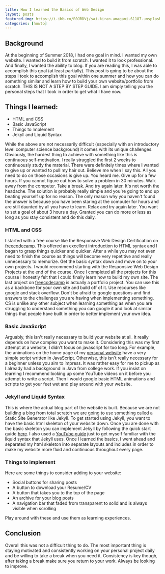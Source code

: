 ```yaml
---
title: How I learned the Basics of Web Design
layout: posts
featured-img: https://i.ibb.co/R0JRDVj/sai-kiran-anagani-61187-unsplash.jpg
categories: [howto] 
---
```

## Background

   At the beginning of Summer 2018, I had one goal in mind. I wanted my own website. I wanted to build it from scratch. I wanted it to look professional. 
And finally, I wanted the ability to blog. If you are reading this, I was able to accomplish this goal (at least partially). This post is going to be about 
the steps I took to accomplish this goal within one summer and how you can do something similar and learn how to build 
your own website/portfolio from scratch. THIS IS NOT A STEP BY STEP GUIDE. I am simply telling you the personal steps that I took in order to get what I have now. 

## Things I learned:

   * HTML and CSS
   * Basic JavaScript
   * Things to Implement
   * Jekyll and Liquid Syntax

   While the above are not necessarily difficult (especially with an introductory level computer science background) it 
comes with its unique challenges. Obviously, the hardest thing to achieve with something like this is continuous 
self-motivation. I really struggled the first 2 weeks to continuously study the material. There were definitely times 
where I wanted to give up or wanted to pull my hair out. Believe me when I say this. All you need to do on those
occasions is give up. You heard me. Give up for a few hours. If you cannot figure out how to solve a problem in 30 minutes. 
Walk away from the computer. Take a break. And try again later. It's not worth the headache. The solution is probably 
really simple and you're going to end up beating yourself up for no reason. The only reason why you haven't found the 
answer is because you have been staring at the computer for hours and are still daunted by all you have to learn. Relax 
and try again later. 
   You want to set a goal of about 3 hours a day. Granted you can do more or less as long as you stay consistent and 
do this daily. 

### HTML and CSS

   I started with a free course like the Responsive Web Design Certification on [freecodecamp](www.freecodecamp.com). This offered an 
excellent introduction to HTML syntax and I began to grasp things quicker and quicker. After a while you may not 
even need to finish the course as things will become very repetitive and really unnecessary to memorize. Get the basic 
syntax down and move on to your own projects. I would recommend starting with the Responsive Web Design Projects at 
the end of the course. 
   Once I completed all the projects for this course I honestly felt that I could finally learn how to build my own
site. The last project on [freecodecamp](www.freecodecamp.com) is actually a portfolio project. You can use this as a backbone for your own site 
and build off of it. Use recourses like google and stack overflow. Don't be afraid to google questions and find answers
to the challenges you are having when implementing something. CS is unlike any other subject when learning something
as when you are struggling to understand something you can google it and look at similar things that people have built in order
to better implement your own idea. 

### Basic JavaScript

   Arguably, this isn't really necessary to build your website at all. It really depends on how complex you want to make it. Considering this was my first attempt at a website, I didn't focus on javascript for too long.
For example, the animations on the home page of my [personal website](\projects\Portfolio.md) have a very simple 
script written in JavaScript. Otherwise, this isn't really necessary for a beginner unless you aim to impress. 
It was rather easy for me to pickup as I already had a background in Java from college work. If you insist on learning I 
recommend looking up some YouTube videos on it before you attempt to write a script. Then I would google basic HTML animations
and scripts to get your feet wet and play around with your website. 

### Jekyll and Liquid Syntax

   This is where the actual blog part of the website is built. Because we are not building a blog from total scratch
we are going to use something called a Static Site Generator like Jekyll. To get started using Jekyll, you want to have 
the basic html skeleton of your website down. Once you are done with the basic skeleton you can implement Jekyll by 
following the quick start guide [here](https://jekyllrb.com/docs/). I also used 
a [YouTube guide](https://www.youtube.com/playlist?list=PLLAZ4kZ9dFpOPV5C5Ay0pHaa0RJFhcmcB) just to get myself familiar 
with the liquid syntax that Jekyll uses. Once I learned the basics, I went ahead and separated my html skeleton into 
separate layouts and includes in order to make my website more fluid and continuous throughout every page. 

### Things to implement

Here are some things to consider adding to your website: 

   * Social buttons for sharing posts
   * A button to download your Resume/CV
   * A button that takes you to the top of the page
   * An archive for your blog posts
   * A navigation bar that faded from transparent to solid and is always visible when scrolling

Play around with these and use them as learning experiences.

## Conclusion

   Overall this was not a difficult thing to do. The most important thing is staying motivated and consistently working 
on your personal project daily and be willing to take a break when you need it. Consistency is key though, after taking 
a break make sure you return to your work. Always be looking to improve. 